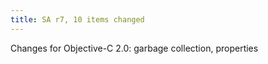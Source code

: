 ```yaml
---
title: SA r7, 10 items changed
---
```


Changes for Objective-C 2.0: garbage collection, properties
